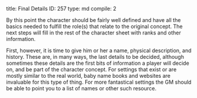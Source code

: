 title:          Final Details
ID:             257
type:           md
compile:        2


By this point the character should be fairly well defined and have all the basics needed to fulfill the role(s) that relate to the original concept. The next steps will fill in the rest of the character sheet with ranks and other information. 

First, however, it is time to give him or her a name, physical description, and history. These are, in many ways, the last details to be decided, although sometimes these details are the first bits of information a player will decide on, and be part of the character concept. For settings that exist or are mostly similar to the real world, baby name books and websites are invaluable for this type of thing. For more fantastical settings the GM should be able to point you to a list of names or other such resource.